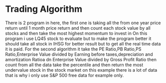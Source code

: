 # Trading Algorithm
There is 2 program in here, the first one is taking all the from one year price return until 1 month price return and then count each stock value by all stocks and then take the most highest momentum to invest in On this program i use LQ45 stock to evaluate but to make the program better it should take all stock in IHSG for better result but to get all the real time data it is paid.
For the second algorithm it take the PE Ratio,PB Ratio,PS Ratio,Enterprise Value divided by Earning before taxes,depreciation and amortization Ratioa dn Enterprise Value divided by Gross Profit Ratio then count from all the data take the percentile and then return the most undervalue stock in the stock market on this example there is a lot of data that is why i only use S&P 500 free data for example only. 
